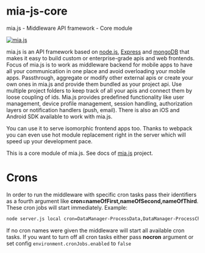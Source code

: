 # mia-js-core
mia.js - Middleware API framework - Core module

<a href="#"><img src="http://mia-js.github.io/mia-js/images/miajs.png" title="mia.js"/></a>

mia.js is an API framework based on [node.js](http://nodejs.org), [Express](https://github.com/strongloop/express) and [mongoDB](https://www.mongodb.org/) that makes it easy to build custom or enterprise-grade apis and web frontends.
Focus of mia.js is to work as middleware backend for mobile apps to have all your communication in one place and avoid overloading your mobile apps.
Passthrough, aggregate or modify other external apis or create your own ones in mia.js and provide them bundled as your project api.
Use multiple project folders to keep track of all your apis and connect them by loose coupling of ids. Mia.js provides predefined functionality like user management, device profile management, session handling, authorization layers or notification handlers (push, email). There is also an iOS and Android SDK available to work with mia.js.

You can use it to serve isomorphic frontend apps too. Thanks to webpack you can even use hot module replacement right in the server which will speed up your development pace.

This is a core module of mia.js. See docs of [mia.js](https://github.com/7factory/mia-js) project.

# Crons

In order to run the middleware with specific cron tasks pass their identifiers as a fourth argument like **cron=nameOfFirst,nameOfSecond,nameOfThird**. These cron jobs will start immediately.
Example:

```bash
node server.js local cron=DataManager-ProcessData,DataManager-ProcessChange
```

If no cron names were given the middleware will start all available cron tasks.
If you want to turn off all cron tasks either pass **nocron** argument or set config `environment.cronJobs.enabled` to `false`
